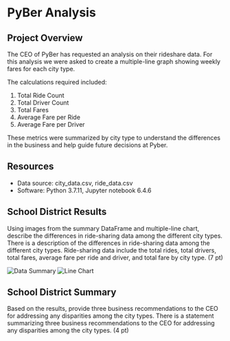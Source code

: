 # PyBer Analysis

## Project Overview
The CEO of PyBer has requested an analysis on their rideshare data.  For this analysis we were asked to create a multiple-line graph showing weekly fares for each city type.

The calculations required included:
1. Total Ride Count
2. Total Driver Count
3. Total Fares
4. Average Fare per Ride
5. Average Fare per Driver

These metrics were summarized by city type to understand the differences in the business and help guide future decisions at Pyber.

## Resources
- Data source: city_data.csv, ride_data.csv
- Software: Python 3.7.11, Jupyter notebook 6.4.6

## School District Results
Using images from the summary DataFrame and multiple-line chart, describe the differences in ride-sharing data among the different city types.
There is a description of the differences in ride-sharing data among the different city types. Ride-sharing data include the total rides, total drivers, total fares, average fare per ride and driver, and total fare by city type. (7 pt)



![Data Summary](/Resources/PyBer_DF_summary.png)
![Line Chart](/Resources/PyBer_fare_summary.png)

## School District Summary
Based on the results, provide three business recommendations to the CEO for addressing any disparities among the city types.
There is a statement summarizing three business recommendations to the CEO for addressing any disparities among the city types. (4 pt)
